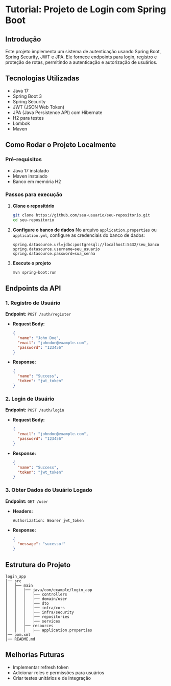# Tutorial: Projeto de Login com Spring Boot

## Introdução
Este projeto implementa um sistema de autenticação usando Spring Boot, Spring Security, JWT e JPA. Ele fornece endpoints para login, registro e proteção de rotas, permitindo a autenticação e autorização de usuários.

## Tecnologias Utilizadas
- Java 17
- Spring Boot 3
- Spring Security
- JWT (JSON Web Token)
- JPA (Java Persistence API) com Hibernate
- H2 para testes
- Lombok
- Maven

## Como Rodar o Projeto Localmente

### Pré-requisitos
- Java 17 instalado
- Maven instalado
- Banco em memória H2

### Passos para execução
1. **Clone o repositório**
   ```sh
   git clone https://github.com/seu-usuario/seu-repositorio.git
   cd seu-repositorio
   ```

2. **Configure o banco de dados**
   No arquivo `application.properties` ou `application.yml`, configure as credenciais do banco de dados:
   ```properties
   spring.datasource.url=jdbc:postgresql://localhost:5432/seu_banco
   spring.datasource.username=seu_usuario
   spring.datasource.password=sua_senha
   ```

3. **Execute o projeto**
   ```sh
   mvn spring-boot:run
   ```

## Endpoints da API

### 1. Registro de Usuário
**Endpoint:** `POST /auth/register`
- **Request Body:**
  ```json
  {
    "name": "John Doe",
    "email": "johndoe@example.com",
    "password": "123456"
  }
  ```
- **Response:**
  ```json
  {
    "name": "Success",
    "token": "jwt_token"
  }
  ```

### 2. Login de Usuário
**Endpoint:** `POST /auth/login`
- **Request Body:**
  ```json
  {
    "email": "johndoe@example.com",
    "password": "123456"
  }
  ```
- **Response:**
  ```json
  {
    "name": "Success",
    "token": "jwt_token"
  }
  ```

### 3. Obter Dados do Usuário Logado
**Endpoint:** `GET /user`
- **Headers:**
  ```
  Authorization: Bearer jwt_token
  ```
- **Response:**
  ```json
  {
    "message": "sucesso!"
  }
  ```

## Estrutura do Projeto
```
login_app
│── src
│   ├── main
│   │   ├── java/com/example/login_app
│   │   │   ├── controllers
│   │   │   ├── domain/user
│   │   │   ├── dto
│   │   │   ├── infra/cors
│   │   │   ├── infra/security
│   │   │   ├── repositories
│   │   │   ├── services
│   │   ├── resources
│   │   │   ├── application.properties
│── pom.xml
│── README.md
```

## Melhorias Futuras
- Implementar refresh token
- Adicionar roles e permissões para usuários
- Criar testes unitários e de integração

